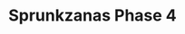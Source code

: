 ---
slug: sprunkzanas-phase-4-2556
title: Sprunkzanas Phase 4
description: "Sprunkzanas Phase 4 is an exciting online game. Play for free directly in your browser!"
icon: /images/popular_mods/Sprunkzanas Phase 4.png
url: https://wowtbc.net/sprunkin/sprunkzanas-phase4/index.html
previewImage: /images/popular_mods/Sprunkzanas Phase 4.png
type: popular mods

# SEO配置
seo:
  title: "Sprunkzanas Phase 4 - Play Free Online Game | Fun Browser Games"
  description: "Sprunkzanas Phase 4 - Play this fun online game for free in your browser. No download required!"
  ogImage: "/images/popular_mods/Sprunkzanas Phase 4.png"
  keywords: "sprunkzanas-phase-4-2556, online game, browser game, free game, popular mods game, play online"

videoUrls:
  - https://www.youtube.com/embed/example1
  - https://www.youtube.com/embed/example2

whyPlay:
  title: "Why Play Sprunkzanas Phase 4?"
  items:
    - "Immersive Gameplay: Sprunkzanas Phase 4 offers an engaging and immersive gaming experience that will keep you entertained for hours"
    - "Challenging Levels: Test your skills with increasingly difficult challenges and obstacles"
    - "Beautiful Graphics: Enjoy stunning visuals and smooth animations that bring the game world to life"
    - "Regular Updates: New content and features are added regularly to keep the game fresh and exciting"
    - "Free to Play: Experience all the fun without spending a penny"
    - "Community Features: Connect with other players, share strategies, and compete for high scores"
    - "Cross-Platform: Play on any device with a web browser, no downloads required"

features:
  title: "Key Features of Sprunkzanas Phase 4"
  image: "/images/popular_mods/Sprunkzanas Phase 4.png"
  items:
    - "Intuitive Controls: Easy to learn controls make Sprunkzanas Phase 4 accessible for players of all skill levels"
    - "Multiple Game Modes: Enjoy various gameplay options that provide different challenges and experiences"
    - "Character Customization: Personalize your gaming experience with unique characters and items"
    - "Achievement System: Complete special tasks to earn rewards and recognition"
    - "Leaderboards: Compete with players worldwide and see who can achieve the highest scores"

characteristics:
  title: "Game Characteristics"
  image: "/images/popular_mods/Sprunkzanas Phase 4.png"
  items:
    - "Genre: Popular mods game with elements of strategy and skill"
    - "Difficulty: Suitable for both casual gamers and those seeking a challenge"
    - "Play Time: Quick sessions or extended gameplay, depending on your preference"
    - "Art Style: Vibrant and engaging visuals that enhance the gaming experience"
    - "Sound Design: Immersive audio that complements the gameplay perfectly"

info: "Sprunkzanas Phase 4 is an exciting online game that offers players a unique and engaging gaming experience. With its intuitive controls, stunning visuals, and challenging gameplay, Sprunkzanas Phase 4 provides hours of entertainment for players of all ages and skill levels. Whether you're looking for a quick gaming session during a break or an extended play session, Sprunkzanas Phase 4 delivers an immersive experience that will keep you coming back for more. The game features multiple levels of increasing difficulty, ensuring that players are constantly challenged as they progress. With regular updates adding new content and features, Sprunkzanas Phase 4 remains fresh and exciting, providing endless entertainment options for its growing community of players."

howToPlayIntro: "Welcome to Sprunkzanas Phase 4! This guide will walk you through the basics and help you master the game. Whether you're a beginner or looking to improve your skills, these tips and instructions will enhance your gaming experience."

howToPlaySteps:
  - title: "Getting Started"
    description: "Begin your Sprunkzanas Phase 4 adventure by familiarizing yourself with the controls. Use your keyboard or mouse to navigate through the game interface. The tutorial will guide you through the basic mechanics and help you understand the objectives."
  - title: "Understanding the Objectives"
    description: "In Sprunkzanas Phase 4, your main goal is to progress through levels by completing specific objectives. Each level presents unique challenges that require different strategies and approaches."
  - title: "Mastering the Controls"
    description: "Practice using the controls to improve your precision and reaction time. Sprunkzanas Phase 4 requires quick reflexes and strategic thinking to overcome obstacles and defeat opponents."
  - title: "Utilizing Power-ups"
    description: "Collect power-ups throughout the game to enhance your abilities and overcome difficult challenges. Each power-up offers unique advantages that can be crucial for success."
  - title: "Developing Strategies"
    description: "As you progress in Sprunkzanas Phase 4, develop effective strategies for different scenarios. Analyze patterns, anticipate challenges, and adapt your approach to maximize your performance."

faq:
  title: "Frequently Asked Questions about Sprunkzanas Phase 4"
  items:
    - question: "Is Sprunkzanas Phase 4 free to play?"
      answer: "Yes, Sprunkzanas Phase 4 is completely free to play directly in your web browser. No downloads or purchases are required to enjoy the full game experience."
    - question: "Can I play Sprunkzanas Phase 4 on mobile devices?"
      answer: "Yes, Sprunkzanas Phase 4 is optimized for both desktop and mobile play. You can enjoy the game on any device with a web browser and internet connection."
    - question: "Are there any in-game purchases?"
      answer: "While Sprunkzanas Phase 4 is free to play, there may be optional in-game purchases available for cosmetic items or additional features that don't affect core gameplay."
    - question: "How often is Sprunkzanas Phase 4 updated?"
      answer: "The developers regularly update Sprunkzanas Phase 4 with new content, features, and improvements based on player feedback and game performance."
    - question: "Can I play Sprunkzanas Phase 4 offline?"
      answer: "Currently, Sprunkzanas Phase 4 requires an internet connection to play as it's a browser-based online game."
    - question: "Is Sprunkzanas Phase 4 suitable for children?"
      answer: "Yes, Sprunkzanas Phase 4 is designed to be family-friendly and suitable for players of all ages."
    - question: "How do I report bugs or issues?"
      answer: "If you encounter any problems while playing Sprunkzanas Phase 4, you can report them through the game's support page or contact the developers directly through their website."
    - question: "Still Have Questions?"
      answer: "If you have additional questions about Sprunkzanas Phase 4 that aren't covered in this FAQ, please visit our support center or contact our customer service team for assistance."
---